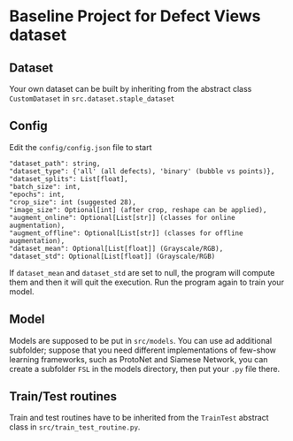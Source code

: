 # Baseline Project for Defect Views dataset

## Dataset
Your own dataset can be built by inheriting from the abstract class `CustomDataset` in `src.dataset.staple_dataset`

## Config
Edit the `config/config.json` file to start

```
"dataset_path": string,
"dataset_type": {'all' (all defects), 'binary' (bubble vs points)},
"dataset_splits": List[float],
"batch_size": int,
"epochs": int,
"crop_size": int (suggested 28),
"image_size": Optional[int] (after crop, reshape can be applied),
"augment_online": Optional[List[str]] (classes for online augmentation),
"augment_offline": Optional[List[str]] (classes for offline augmentation),
"dataset_mean": Optional[List[float]] (Grayscale/RGB),
"dataset_std": Optional[List[float]] (Grayscale/RGB)
```

If `dataset_mean` and `dataset_std` are set to null, the program will compute them and then it will quit the execution.
Run the program again to train your model.

## Model
Models are supposed to be put in `src/models`. You can use ad additional subfolder; suppose that you need different
implementations of few-show learning frameworks, such as ProtoNet and Siamese Network, you can create a subfolder `FSL`
in the models directory, then put your `.py` file there.

## Train/Test routines
Train and test routines have to be inherited from the `TrainTest` abstract class in `src/train_test_routine.py`.